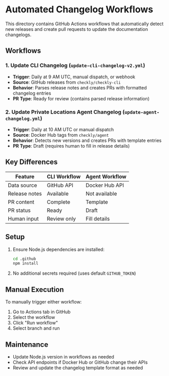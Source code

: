 # Automated Changelog Workflows

This directory contains GitHub Actions workflows that automatically detect new releases and create pull requests to update the documentation changelogs.

## Workflows

### 1. Update CLI Changelog (`update-cli-changelog-v2.yml`)

- **Trigger**: Daily at 9 AM UTC, manual dispatch, or webhook
- **Source**: GitHub releases from `checkly/checkly-cli`
- **Behavior**: Parses release notes and creates PRs with formatted changelog entries
- **PR Type**: Ready for review (contains parsed release information)

### 2. Update Private Locations Agent Changelog (`update-agent-changelog.yml`)

- **Trigger**: Daily at 10 AM UTC or manual dispatch
- **Source**: Docker Hub tags from `checkly/agent`
- **Behavior**: Detects new versions and creates PRs with template entries
- **PR Type**: Draft (requires human to fill in release details)

## Key Differences

| Feature | CLI Workflow | Agent Workflow |
|---------|-------------|----------------|
| Data source | GitHub API | Docker Hub API |
| Release notes | Available | Not available |
| PR content | Complete | Template |
| PR status | Ready | Draft |
| Human input | Review only | Fill details |

## Setup

1. Ensure Node.js dependencies are installed:
   ```bash
   cd .github
   npm install
   ```

2. No additional secrets required (uses default `GITHUB_TOKEN`)

## Manual Execution

To manually trigger either workflow:

1. Go to Actions tab in GitHub
2. Select the workflow
3. Click "Run workflow"
4. Select branch and run

## Maintenance

- Update Node.js version in workflows as needed
- Check API endpoints if Docker Hub or GitHub change their APIs
- Review and update the changelog template format as needed
